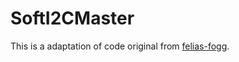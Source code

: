 # SoftI2CMaster 

This is a adaptation of code original from [felias-fogg](https://github.com/felias-fogg/SoftI2CMaster "felias-fogg").